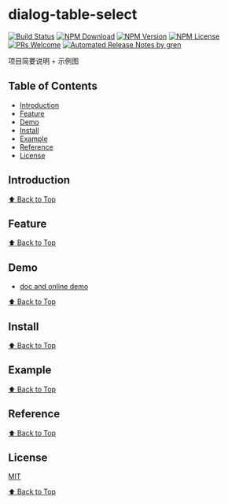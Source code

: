# dialog-table-select

[![Build Status](https://travis-ci.com/quixoter/dialog-table-select.svg?branch=master)](https://travis-ci.com/quixoter/dialog-table-select)
[![NPM Download](https://img.shields.io/npm/dm/@quixoter/dialog-table-select.svg)](https://www.npmjs.com/package/@quixoter/dialog-table-select)
[![NPM Version](https://img.shields.io/npm/v/@quixoter/dialog-table-select.svg)](https://www.npmjs.com/package/@quixoter/dialog-table-select)
[![NPM License](https://img.shields.io/npm/l/@quixoter/dialog-table-select.svg)](https://github.com/quixoter/dialog-table-select/blob/master/LICENSE)
[![PRs Welcome](https://img.shields.io/badge/PRs-welcome-brightgreen.svg)](https://github.com/quixoter/dialog-table-select/pulls)
[![Automated Release Notes by gren](https://img.shields.io/badge/%F0%9F%A4%96-release%20notes-00B2EE.svg)](https://github-tools.github.io/github-release-notes/)

项目简要说明 + 示例图

## Table of Contents

- [Introduction](#introduction)
- [Feature](#feature)
- [Demo](#demo)
- [Install](#install)
- [Example](#example)
- [Reference](#reference)
- [License](#license)

## Introduction

[⬆ Back to Top](#table-of-contents)

## Feature

[⬆ Back to Top](#table-of-contents)

## Demo

* [doc and online demo](https://quixoter.github.io/dialog-table-select/)

[⬆ Back to Top](#table-of-contents)

## Install

[⬆ Back to Top](#table-of-contents)

## Example

[⬆ Back to Top](#table-of-contents)

## Reference

[⬆ Back to Top](#table-of-contents)

## License

[MIT](./LICENSE)

[⬆ Back to Top](#table-of-contents)
